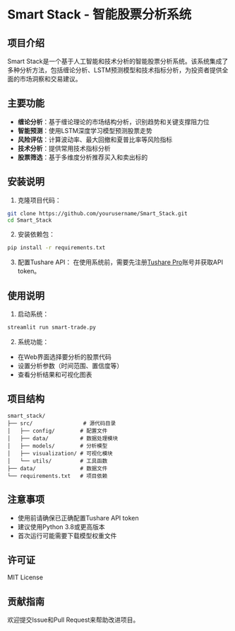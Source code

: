 # Smart Stack - 智能股票分析系统

## 项目介绍
Smart Stack是一个基于人工智能和技术分析的智能股票分析系统。该系统集成了多种分析方法，包括缠论分析、LSTM预测模型和技术指标分析，为投资者提供全面的市场洞察和交易建议。

## 主要功能
- **缠论分析**：基于缠论理论的市场结构分析，识别趋势和关键支撑阻力位
- **智能预测**：使用LSTM深度学习模型预测股票走势
- **风险评估**：计算波动率、最大回撤和夏普比率等风险指标
- **技术分析**：提供常用技术指标分析
- **股票筛选**：基于多维度分析推荐买入和卖出标的

## 安装说明
1. 克隆项目代码：
```bash
git clone https://github.com/yourusername/Smart_Stack.git
cd Smart_Stack
```

2. 安装依赖包：
```bash
pip install -r requirements.txt
```

3. 配置Tushare API：
在使用系统前，需要先注册[Tushare Pro](https://tushare.pro/)账号并获取API token。

## 使用说明
1. 启动系统：
```bash
streamlit run smart-trade.py
```

2. 系统功能：
- 在Web界面选择要分析的股票代码
- 设置分析参数（时间范围、置信度等）
- 查看分析结果和可视化图表

## 项目结构
```
smart_stack/
├── src/                # 源代码目录
│   ├── config/        # 配置文件
│   ├── data/          # 数据处理模块
│   ├── models/        # 分析模型
│   ├── visualization/ # 可视化模块
│   └── utils/         # 工具函数
├── data/              # 数据文件
└── requirements.txt   # 项目依赖
```

## 注意事项
- 使用前请确保已正确配置Tushare API token
- 建议使用Python 3.8或更高版本
- 首次运行可能需要下载模型权重文件

## 许可证
MIT License

## 贡献指南
欢迎提交Issue和Pull Request来帮助改进项目。
